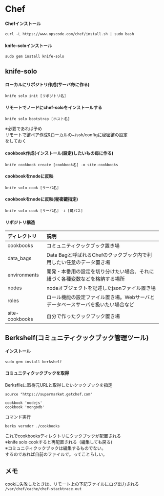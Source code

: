 # Chef


#### Chefインストール
```
curl -L https://www.opscode.com/chef/install.sh | sudo bash
```

#### knife-soloインストール  
```
sudo gem install knife-solo
```

## knife-solo

#### ローカルにリポジトリ作成(サーバ毎に作る)  
```
knife solo init [リポジトリ名]
```

#### リモートでノードにchef-soloをインストールする   
```
knife solo bootstrap [ホスト名]
```
※必要であれば予め  
リモートで鍵ペア作成&ローカルの~/ssh/configに秘密鍵の設定  
をしておく 


#### cookbook作成(インストール(設定)したいもの毎に作る)
```
knife cookbook create [cookbook名] -o site-cookbooks
```

#### cookbookをnodeに反映  
```
knife solo cook [サーバ名]
```

#### cookbookをnodeに反映(秘密鍵指定)  
```
knife solo cook [サーバ名] -i [鍵パス]
```

#### リポジトリ構造

| ディレクトリ   |      説明      |
|:----------|:-------------|
| cookbooks | コミュニティクックブック置き場 |
| data_bags | Data Bagと呼ばれるChefのクックブック内で利用したい任意のデータ置き場  |
| environments | 開発・本番用の設定を切り分けたい場合、それに紐づく各種変数などを格納する場所 |
| nodes | nodeオブジェクトを記述したjsonファイル置き場 |
| roles | ロール機能の設定ファイル置き場。Webサーバとデータベースサーバを扱いたい場合など |
| site-cookbooks | 自分で作ったクックブック置き場 |

## Berkshelf(コミュニティクックブック管理ツール)  
#### インストール  
```
sudo gem install berkshelf
```

#### コミュニティクックブックを取得  
Berksfileに取得元URLと取得したいクックブックを指定  

```ruby:Berksfile
source "https://supermarket.getchef.com"

cookbook 'nodejs'
cookbook 'mongodb'
```

コマンド実行  
```
berks verndor ./cookbooks
```

これでcookbooksディレクトリにクックブックが配置される  
※knife solo cookすると再配置される（編集しても戻る)    
※コミュニティクックブックは編集するものでない。  
するのであれば自前のファイルで。ってことらしい。



## メモ  
cookに失敗したときは、リモート上の下記ファイルにログ出力される  
`/var/chef/cache/chef-stacktrace.out`
